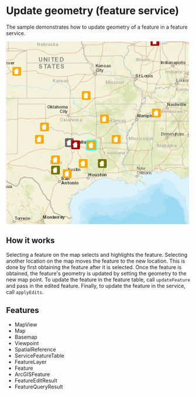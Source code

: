 # Update geometry (feature service)

The sample demonstrates how to update geometry of a feature in a feature service.

![](screenshot.png)

## How it works

Selecting a feature on the map selects and highlights the feature. Selecting another location on the map moves the feature to the new location. This is done by first obtaining the feature after it is selected. Once the feature is obtained, the feature's geometry is updated by setting the geometry to the new map point. To update the feature in the feature table, call `updateFeature` and pass in the edited feature. Finally, to update the feature in the service, call `applyEdits`.

## Features
- MapView
- Map
- Basemap
- Viewpoint
- SpatialReference
- ServiceFeatureTable
- FeatureLayer
- Feature
- ArcGISFeature
- FeatureEditResult
- FeatureQueryResult
